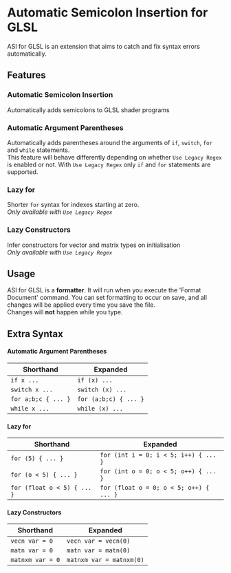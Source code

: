 # Automatic Semicolon Insertion for GLSL

ASI for GLSL is an extension that aims to catch and fix syntax errors automatically.

## Features

### Automatic Semicolon Insertion
Automatically adds semicolons to GLSL shader programs

### Automatic Argument Parentheses
Automatically adds parentheses around the arguments of `if`, `switch`, `for` and `while` statements.  
This feature will behave differently depending on whether `Use Legacy Regex` is enabled or not. With `Use Legacy Regex` only `if` and `for` statements are supported.

### Lazy for 
Shorter `for` syntax for indexes starting at zero.  
*Only available with `Use Legacy Regex`*

### Lazy Constructors
Infer constructors for vector and matrix types on initialisation  
*Only available with `Use Legacy Regex`*


## Usage

ASI for GLSL is a **formatter**. It will run when you execute the 'Format Document' command. You can set formatting to occur on save, and all changes will be applied every time you save the file.   
Changes will **not** happen while you type.


## Extra Syntax

#### **Automatic Argument Parentheses**  
|Shorthand|Expanded|
|-|-|
|`if x ...`|`if (x) ...`|
|`switch x ...`|`switch (x) ...`|
|`for a;b;c { ... }`|`for (a;b;c) { ... }`|
|`while x ... `|`while (x) ... `|

#### **Lazy for**
|Shorthand|Expanded|
|-|-|
|`for (5) { ... }`|`for (int i = 0; i < 5; i++) { ... }`|
|`for (o < 5) { ... }`|`for (int o = 0; o < 5; o++) { ... }`|
|`for (float o < 5) { ... }`|`for (float o = 0; o < 5; o++) { ... }`|

#### **Lazy Constructors**  
|Shorthand|Expanded|
|-|-|
|`vecn var = 0`|`vecn var = vecn(0)`|
|`matn var = 0`|`matn var = matn(0)`|
|`matnxm var = 0`|`matnxm var = matnxm(0)`|